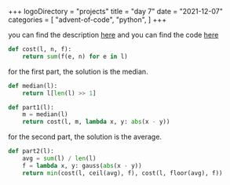 +++
logoDirectory = "projects"
title = "day 7"
date = "2021-12-07"
categories = [
	"advent-of-code",
	"python",
]
+++

you can find the description [here](https://adventofcode.com/2021/day/7)
and you can find the code [here](https://github.com/Ikerlb/AoC2021/tree/master/7)


``` python
def cost(l, n, f):
    return sum(f(e, n) for e in l)
```

for the first part, the solution is the median.

``` python
def median(l):
    return l[len(l) >> 1]

def part1(l):
    m = median(l)
    return cost(l, m, lambda x, y: abs(x - y))
```

for the second part, the solution is the average.

``` python
def part2(l):
    avg = sum(l) / len(l)
    f = lambda x, y: gauss(abs(x - y))
    return min(cost(l, ceil(avg), f), cost(l, floor(avg), f)) 
```
